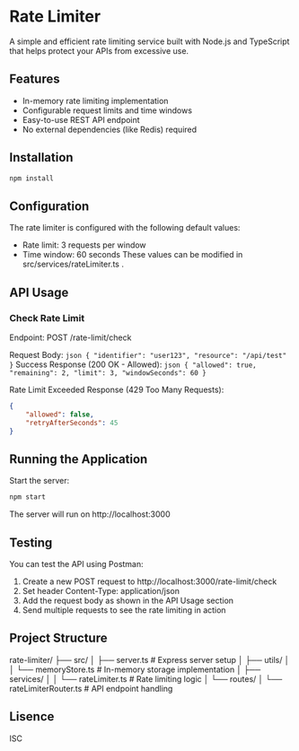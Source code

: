 # Rate Limiter

A simple and efficient rate limiting service built with Node.js and TypeScript that helps protect your APIs from excessive use.

## Features

- In-memory rate limiting implementation
- Configurable request limits and time windows
- Easy-to-use REST API endpoint
- No external dependencies (like Redis) required

## Installation

```bash
npm install
```

## Configuration
The rate limiter is configured with the following default values:

- Rate limit: 3 requests per window
- Time window: 60 seconds
These values can be modified in src/services/rateLimiter.ts .

## API Usage
### Check Rate Limit
Endpoint: POST /rate-limit/check

Request Body: ```json
{
    "identifier": "user123",
    "resource": "/api/test"
}```
Success Response (200 OK - Allowed): ```json
{
    "allowed": true,
    "remaining": 2,
    "limit": 3,
    "windowSeconds": 60
}```

Rate Limit Exceeded Response (429 Too Many Requests):

```json
{
    "allowed": false,
    "retryAfterSeconds": 45
}
```

## Running the Application
Start the server:
```bash
npm start
```
The server will run on http://localhost:3000

## Testing
You can test the API using Postman:

1. Create a new POST request to http://localhost:3000/rate-limit/check
2. Set header Content-Type: application/json
3. Add the request body as shown in the API Usage section
4. Send multiple requests to see the rate limiting in action

## Project Structure
rate-limiter/
├── src/
│   ├── server.ts           # Express server setup
│   ├── utils/
│   │   └── memoryStore.ts  # In-memory storage implementation
│   ├── services/
│   │   └── rateLimiter.ts  # Rate limiting logic
│   └── routes/
│       └── rateLimiterRouter.ts # API endpoint handling

## Lisence
ISC